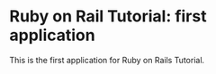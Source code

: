# Ruby on Rail Tutorial: first application

This is the first application for Ruby on Rails Tutorial.
